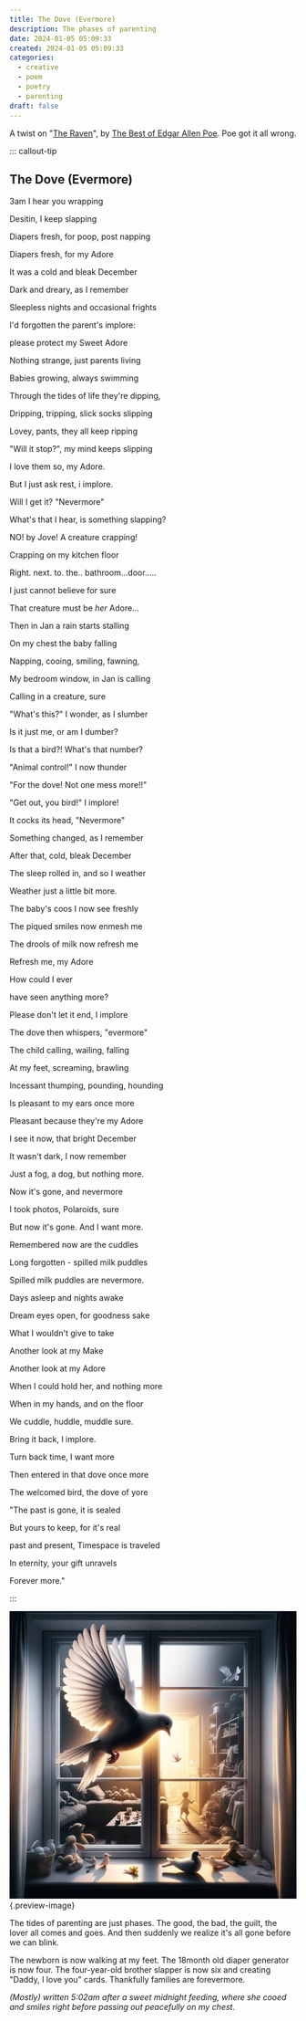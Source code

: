 ```yaml
---
title: The Dove (Evermore)
description: The phases of parenting
date: 2024-01-05 05:09:33
created: 2024-01-05 05:09:33
categories:
  - creative
  - poem
  - poetry
  - parenting
draft: false
---
```

A twist on "[The Raven](https://www.poetryfoundation.org/poems/48860/the-raven)", by [The Best of Edgar Allen Poe](../book-review/the-best-of-edgar-allen-poe.md). Poe got it all wrong. 



::: callout-tip
## The Dove (Evermore)


3am I hear you wrapping 

Desitin, I keep slapping

Diapers fresh, for poop, post napping

Diapers fresh, for my Adore


It was a cold and bleak December 

Dark and dreary, as I remember 

Sleepless nights and occasional frights 

I'd forgotten the parent's implore:

please protect my Sweet Adore


Nothing strange, just parents living

Babies growing, always swimming

Through the tides of life they're dipping,

Dripping, tripping, slick socks slipping

Lovey, pants, they all keep ripping

"Will it stop?", my mind keeps slipping

I love them so, my Adore.

But I just ask rest, i implore. 

Will I get it? "Nevermore"


What's that I hear, is something slapping?

NO! by Jove! A creature crapping!

Crapping on my kitchen floor

Right. next. to. the.. bathroom...door.....

I just cannot believe for sure

That creature must be *her* Adore...




Then in Jan a rain starts stalling

On my chest the baby falling

Napping, cooing, smiling, fawning,

My bedroom window, in Jan is calling

Calling in a creature, sure


"What's this?" I wonder, as I slumber 

Is it just me, or am I dumber?

Is that a bird?! What's that number?

"Animal control!" I now thunder

"For the dove! Not one mess more!!"

"Get out, you bird!" I implore!

It cocks its head, "Nevermore"


Something changed, as I remember

After that, cold, bleak December

The sleep rolled in, and so I weather

Weather just a little bit more. 


The baby's coos I now see freshly

The piqued smiles now enmesh me 

The drools of milk now refresh me

Refresh me, my Adore

How could I ever

have seen anything more?

Please don't let it end, I implore

The dove then whispers, "evermore"


The child calling, wailing, falling

At my feet, screaming, brawling

Incessant thumping, pounding, hounding

Is pleasant to my ears once more

Pleasant because they're my Adore


I see it now, that bright December 

It wasn't dark, I now remember

Just a fog, a dog, but nothing more. 

Now it's gone, and nevermore  

I took photos, Polaroids, sure

But now it's gone. And I want more. 


Remembered now are the cuddles

Long forgotten - spilled milk puddles 

Spilled milk puddles are nevermore. 


Days asleep and nights awake

Dream eyes open, for goodness sake

What I wouldn't give to take

Another look at my Make

Another look at my Adore

When I could hold her, and nothing more 

When in my hands, and on the floor

We cuddle, huddle, muddle sure. 

Bring it back, I implore. 

Turn back time, I want more 



Then entered in that dove once more 

The welcomed bird, the dove of yore

"The past is gone, it is sealed

But yours to keep, for it's real

past and present, Timespace is traveled

In eternity, your gift unravels

Forever more."

:::

![Messy rooms, a memory forevermore ](../img/dalle-dove-windowsill-messy-toys-light.jpeg){.preview-image}

The tides of parenting are just phases. The good, the bad, the guilt, the lover all comes and goes. And then suddenly we realize it's all gone before we can blink. 

The newborn is now walking at my feet. The 18month old diaper generator is now four. The four-year-old brother slapper is now six and creating "Daddy, I love you" cards. Thankfully families are forevermore. 

*(Mostly) written 5:02am after a sweet midnight feeding, where she cooed and smiles right before passing out peacefully on my chest.* 